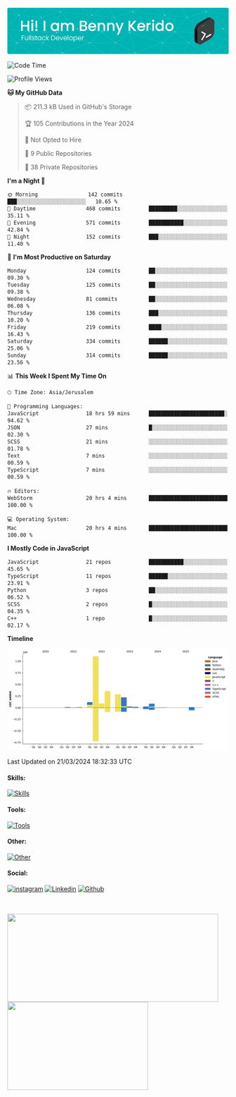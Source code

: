 ![Header](./header.png)


<!--START_SECTION:waka-->
![Code Time](http://img.shields.io/badge/Code%20Time-550%20hrs%2021%20mins-blue)

![Profile Views](http://img.shields.io/badge/Profile%20Views-0-blue)

**🐱 My GitHub Data** 

> 📦 211.3 kB Used in GitHub's Storage 
 > 
> 🏆 105 Contributions in the Year 2024
 > 
> 🚫 Not Opted to Hire
 > 
> 📜 9 Public Repositories 
 > 
> 🔑 38 Private Repositories 
 > 
**I'm a Night 🦉** 

```text
🌞 Morning                142 commits         ███░░░░░░░░░░░░░░░░░░░░░░   10.65 % 
🌆 Daytime                468 commits         █████████░░░░░░░░░░░░░░░░   35.11 % 
🌃 Evening                571 commits         ███████████░░░░░░░░░░░░░░   42.84 % 
🌙 Night                  152 commits         ███░░░░░░░░░░░░░░░░░░░░░░   11.40 % 
```
📅 **I'm Most Productive on Saturday** 

```text
Monday                   124 commits         ██░░░░░░░░░░░░░░░░░░░░░░░   09.30 % 
Tuesday                  125 commits         ██░░░░░░░░░░░░░░░░░░░░░░░   09.38 % 
Wednesday                81 commits          ██░░░░░░░░░░░░░░░░░░░░░░░   06.08 % 
Thursday                 136 commits         ███░░░░░░░░░░░░░░░░░░░░░░   10.20 % 
Friday                   219 commits         ████░░░░░░░░░░░░░░░░░░░░░   16.43 % 
Saturday                 334 commits         ██████░░░░░░░░░░░░░░░░░░░   25.06 % 
Sunday                   314 commits         ██████░░░░░░░░░░░░░░░░░░░   23.56 % 
```


📊 **This Week I Spent My Time On** 

```text
🕑︎ Time Zone: Asia/Jerusalem

💬 Programming Languages: 
JavaScript               18 hrs 59 mins      ████████████████████████░   94.62 % 
JSON                     27 mins             █░░░░░░░░░░░░░░░░░░░░░░░░   02.30 % 
SCSS                     21 mins             ░░░░░░░░░░░░░░░░░░░░░░░░░   01.78 % 
Text                     7 mins              ░░░░░░░░░░░░░░░░░░░░░░░░░   00.59 % 
TypeScript               7 mins              ░░░░░░░░░░░░░░░░░░░░░░░░░   00.59 % 

🔥 Editors: 
WebStorm                 20 hrs 4 mins       █████████████████████████   100.00 % 

💻 Operating System: 
Mac                      20 hrs 4 mins       █████████████████████████   100.00 % 
```

**I Mostly Code in JavaScript** 

```text
JavaScript               21 repos            ███████████░░░░░░░░░░░░░░   45.65 % 
TypeScript               11 repos            ██████░░░░░░░░░░░░░░░░░░░   23.91 % 
Python                   3 repos             ██░░░░░░░░░░░░░░░░░░░░░░░   06.52 % 
SCSS                     2 repos             █░░░░░░░░░░░░░░░░░░░░░░░░   04.35 % 
C++                      1 repo              █░░░░░░░░░░░░░░░░░░░░░░░░   02.17 % 
```



**Timeline**

![Lines of Code chart](https://raw.githubusercontent.com/bennykerido/bennykerido/main/assets/bar_graph.png)


 Last Updated on 21/03/2024 18:32:33 UTC
<!--END_SECTION:waka-->
#### Skills:
[![Skills](https://skillicons.dev/icons?i=js,ts,html,css,py&perline=5&theme=dark)](https://skillicons.dev)

#### Tools:
[![Tools](https://skillicons.dev/icons?i=react,nextjs,redux,nestjs,nodejs,express,sass,jquery&perline=5&theme=dark)](https://skillicons.dev)

#### Other:
[![Other](https://skillicons.dev/icons?i=bun,git,firebase,idea,postman,netlify,mongodb,materialui,figma,docker,eclipse,ps,ai,xd&perline=5&theme=dark)](https://skillicons.dev)

#### Social:
[![instagram](https://skillicons.dev/icons?i=instagram&perline=5&theme=dark)](https://www.instagram.com/bennykerido)
[![Linkedin](https://skillicons.dev/icons?i=linkedin&perline=5&theme=dark)](https://www.linkedin.com/in/bennykerido)
[![Github](https://skillicons.dev/icons?i=github&perline=5&theme=dark)](https://www.github.com/bennykerido)

<br/>
<br/>

<a href="https://github.com/bennykerido">
  <img height=200 width=480 align="center" src="https://github-readme-stats.vercel.app/api?username=bennykerido&hide=prs,contribs&show_icons=true&card_width=320" />
</a>
<a href="https://github.com/bennykerido">
  <img height=200 width=320 align="center" src="https://github-readme-stats.vercel.app/api/top-langs/?username=bennykerido&layout=compact&card_width=320" />
</a>

